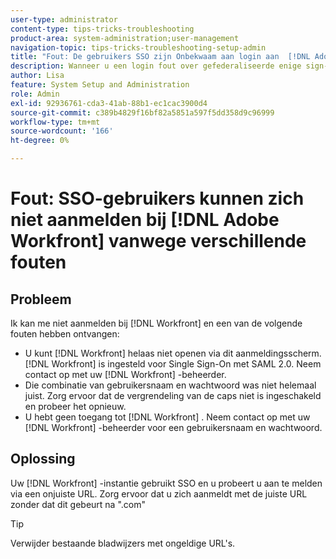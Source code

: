 ```yaml
---
user-type: administrator
content-type: tips-tricks-troubleshooting
product-area: system-administration;user-management
navigation-topic: tips-tricks-troubleshooting-setup-admin
title: "Fout: De gebruikers SSO zijn Onbekwaam aan login aan  [!DNL Adobe Workfront]  toe te schrijven aan Diverse Fouten"
description: Wanneer u een login fout over gefederaliseerde enige sign-on ontvangt, uw gebruikersbenaming/wachtwoordcombinatie, of uw toegang tot  [!DNL Workfront], the problem might be that your [!DNL Workfront]  instantiengebruikt SSO en u probeert om binnen het gebruiken van onjuiste URL te registreren.
author: Lisa
feature: System Setup and Administration
role: Admin
exl-id: 92936761-cda3-41ab-88b1-ec1cac3900d4
source-git-commit: c389b4829f16bf82a5851a597f5dd358d9c96999
workflow-type: tm+mt
source-wordcount: '166'
ht-degree: 0%

---
```


# Fout: SSO-gebruikers kunnen zich niet aanmelden bij [!DNL Adobe Workfront] vanwege verschillende fouten

## Probleem

Ik kan me niet aanmelden bij [!DNL Workfront] en een van de volgende fouten hebben ontvangen:

* U kunt [!DNL Workfront] helaas niet openen via dit aanmeldingsscherm. [!DNL Workfront] is ingesteld voor Single Sign-On met SAML 2.0. Neem contact op met uw [!DNL Workfront] -beheerder.
* Die combinatie van gebruikersnaam en wachtwoord was niet helemaal juist. Zorg ervoor dat de vergrendeling van de caps niet is ingeschakeld en probeer het opnieuw.
* U hebt geen toegang tot [!DNL Workfront] . Neem contact op met uw [!DNL Workfront] -beheerder voor een gebruikersnaam en wachtwoord.

## Oplossing

Uw [!DNL Workfront] -instantie gebruikt SSO en u probeert u aan te melden via een onjuiste URL. Zorg ervoor dat u zich aanmeldt met de juiste URL zonder dat dit gebeurt na &quot;.com&quot;

>[!TIP]
>
>Verwijder bestaande bladwijzers met ongeldige URL&#39;s.
